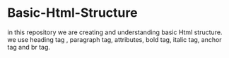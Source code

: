 # Basic-Html-Structure
in this repository we are creating and understanding basic Html structure. we use heading tag , paragraph tag, attributes, bold tag, italic tag, anchor tag and br tag.
